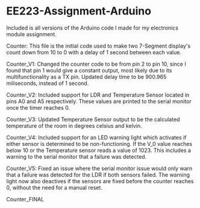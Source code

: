 # EE223-Assignment-Arduino
Included is all versions of the Arduino code I made for my electronics module assignment.

Counter:
This file is the initial code used to make two 7-Segment display's count down from 10 to 0 with a delay of 1 second between each value.

Counter_V1:
Changed the counter code to be from pin 2 to pin 10, since I found that pin 1 would give a constant output, most likely due to its multifunctionality as a TX pin. Updated delay time to be 900.965 miliseconds, instead of 1 second.

Counter_V2:
Included support for LDR and Temperature Sensor located in pins A0 and A5 respectively. These values are printed to the serial monitor once the timer reaches 0.

Counter_V3:
Updated Temperature Sensor output to be the calculated temperature of the room in degrees celsius and kelvin.

Counter_V4:
Included support for an LED warning light which activates if either sensor is determined to be non-functioning. If the V_0 value reaches below 10 or the Temperature sensor reads a value of 1023. This includes a warning to the serial monitor that a failure was detected.

Counter_V5:
Fixed an issue where the serial monitor issue would only warn that a failure was detected for the LDR if both sensors failed. The warning light now also deactives if the sensors are fixed before the counter reaches 0, without the need for a manual reset.

Counter_FINAL
